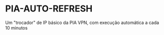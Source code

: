 # PIA-AUTO-REFRESH
 Um "trocador" de IP básico da PIA VPN, com execução automática a cada 10 minutos
